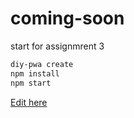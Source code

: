 # coming-soon
start for assignmrent 3

 ```bash
 diy-pwa create
 npm install 
 npm start 
 ```
[Edit here](https://diy-pwa.dev/~/gh/ravreet27/coming-soon)

